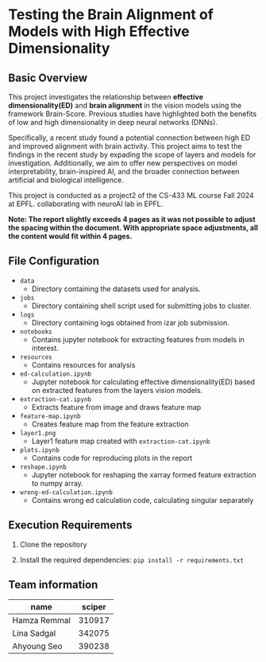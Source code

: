 # Testing the Brain Alignment of Models with High Effective Dimensionality

## Basic Overview
This project investigates the relationship between **effective dimensionality(ED)** and **brain alignment** in the vision models using the framework Brain-Score. Previous studies have highlighted both the benefits of low and high dimensionality in deep neural networks (DNNs). 

Specifically, a recent study found a potential connection between high ED and improved alignment with brain activity. This project aims to test the findings in the recent study by expading the scope of layers and models for investigation. Additionally, we aim to offer new perspectives on model interpretability, brain-inspired AI, and the broader connection between artificial and biological intelligence.

This project is conducted as a project2 of the CS-433 ML course Fall 2024 at EPFL. collaborating with neuroAI lab in EPFL. 

**Note: The report slightly exceeds 4 pages as it was not possible to adjust the spacing within the document. With appropriate space adjustments, all the content would fit within 4 pages.**

## File Configuration
- `data`
  - Directory containing the datasets used for analysis.
- `jobs`
  - Directory containing shell script used for submitting jobs to cluster.
- `logs`
  - Directory containing logs obtained from izar job submission.
- `notebooks`
  - Contains jupyter notebook for extracting features from models in interest.
- `resources`
  - Contains resources for analysis
- `ed-calculation.ipynb`
    - Jupyter notebook for calculating effective dimensionality(ED) based on extracted features from the layers vision models.
- `extraction-cat.ipynb`
  - Extracts feature from image and draws feature map
- `feature-map.ipynb`
  - Creates feature map from the feature extraction
- `layer1.png`
  - Layer1 feature map created with `extraction-cat.ipynb`
- `plots.ipynb`
  - Contains code for reproducing plots in the report
- `reshape.ipynb`
  - Jupyter notebook for reshaping the xarray formed feature extraction to numpy array.
- `wrong-ed-calculation.ipynb`
  - Contains wrong ed calculation code, calculating singular separately

## Execution Requirements
1. Clone the repository

2. Install the required dependencies:
   `pip install -r requirements.txt`


## Team information
| name    | sciper      |   
|-------------|-------------|
| Hamza Remmal    |   310917 |
| Lina Sadgal     |   342075  |
| Ahyoung Seo    | 390238    |

